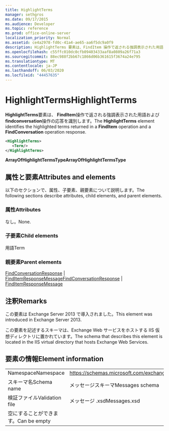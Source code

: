 ```yaml
---
title: HighlightTerms
manager: sethgros
ms.date: 09/17/2015
ms.audience: Developer
ms.topic: reference
ms.prod: office-online-server
localization_priority: Normal
ms.assetid: ce4a2978-fd0c-41a4-ae65-aa6f5dc9a0f9
description: HighlightTerms 要素は、FindItem 操作で返される強調表示された用語および FindConversation 操作の応答を識別します。
ms.openlocfilehash: c55ffc010dc0cfb09403433aaf8a0809a26f71a3
ms.sourcegitcommit: 88ec988f2bb67c1866d06b361615f3674a24e795
ms.translationtype: MT
ms.contentlocale: ja-JP
ms.lasthandoff: 06/03/2020
ms.locfileid: "44457635"
---
```

# <a name="highlightterms"></a><span data-ttu-id="2a13a-103">HighlightTerms</span><span class="sxs-lookup"><span data-stu-id="2a13a-103">HighlightTerms</span></span>

<span data-ttu-id="2a13a-104">**HighlightTerms**要素は、 **FindItem**操作で返される強調表示された用語および**findconversation**操作の応答を識別します。</span><span class="sxs-lookup"><span data-stu-id="2a13a-104">The **HighlightTerms** element identifies the highlighted terms returned in a **FindItem** operation and a **FindConversation** operation response.</span></span> 
  
```XML
<HighlightTerms>
   <Term/>
</HighlightTerms>
```

 <span data-ttu-id="2a13a-105">**ArrayOfHighlightTermsType**</span><span class="sxs-lookup"><span data-stu-id="2a13a-105">**ArrayOfHighlightTermsType**</span></span>
## <a name="attributes-and-elements"></a><span data-ttu-id="2a13a-106">属性と要素</span><span class="sxs-lookup"><span data-stu-id="2a13a-106">Attributes and elements</span></span>

<span data-ttu-id="2a13a-107">以下のセクションで、属性、子要素、親要素について説明します。</span><span class="sxs-lookup"><span data-stu-id="2a13a-107">The following sections describe attributes, child elements, and parent elements.</span></span>
  
### <a name="attributes"></a><span data-ttu-id="2a13a-108">属性</span><span class="sxs-lookup"><span data-stu-id="2a13a-108">Attributes</span></span>

<span data-ttu-id="2a13a-109">なし。</span><span class="sxs-lookup"><span data-stu-id="2a13a-109">None.</span></span>
  
### <a name="child-elements"></a><span data-ttu-id="2a13a-110">子要素</span><span class="sxs-lookup"><span data-stu-id="2a13a-110">Child elements</span></span>

<span data-ttu-id="2a13a-111">用語</span><span class="sxs-lookup"><span data-stu-id="2a13a-111">Term</span></span>
  
### <a name="parent-elements"></a><span data-ttu-id="2a13a-112">親要素</span><span class="sxs-lookup"><span data-stu-id="2a13a-112">Parent elements</span></span>

<span data-ttu-id="2a13a-113">[FindConversationResponse](findconversationresponse.md)  | [FindItemResponseMessage](finditemresponsemessage.md)</span><span class="sxs-lookup"><span data-stu-id="2a13a-113">[FindConversationResponse](findconversationresponse.md) | [FindItemResponseMessage](finditemresponsemessage.md)</span></span>
  
## <a name="remarks"></a><span data-ttu-id="2a13a-114">注釈</span><span class="sxs-lookup"><span data-stu-id="2a13a-114">Remarks</span></span>

<span data-ttu-id="2a13a-115">この要素は Exchange Server 2013 で導入されました。</span><span class="sxs-lookup"><span data-stu-id="2a13a-115">This element was introduced in Exchange Server 2013.</span></span>
  
<span data-ttu-id="2a13a-116">この要素を記述するスキーマは、Exchange Web サービスをホストする IIS 仮想ディレクトリに置かれています。</span><span class="sxs-lookup"><span data-stu-id="2a13a-116">The schema that describes this element is located in the IIS virtual directory that hosts Exchange Web Services.</span></span>
  
## <a name="element-information"></a><span data-ttu-id="2a13a-117">要素の情報</span><span class="sxs-lookup"><span data-stu-id="2a13a-117">Element information</span></span>

|||
|:-----|:-----|
|<span data-ttu-id="2a13a-118">Namespace</span><span class="sxs-lookup"><span data-stu-id="2a13a-118">Namespace</span></span>  <br/> |https://schemas.microsoft.com/exchange/services/2006/messages  <br/> |
|<span data-ttu-id="2a13a-119">スキーマ名</span><span class="sxs-lookup"><span data-stu-id="2a13a-119">Schema name</span></span>  <br/> |<span data-ttu-id="2a13a-120">メッセージスキーマ</span><span class="sxs-lookup"><span data-stu-id="2a13a-120">Messages schema</span></span>  <br/> |
|<span data-ttu-id="2a13a-121">検証ファイル</span><span class="sxs-lookup"><span data-stu-id="2a13a-121">Validation file</span></span>  <br/> |<span data-ttu-id="2a13a-122">メッセージ .xsd</span><span class="sxs-lookup"><span data-stu-id="2a13a-122">Messages.xsd</span></span>  <br/> |
|<span data-ttu-id="2a13a-123">空にすることができます。</span><span class="sxs-lookup"><span data-stu-id="2a13a-123">Can be empty</span></span>  <br/> ||
   

